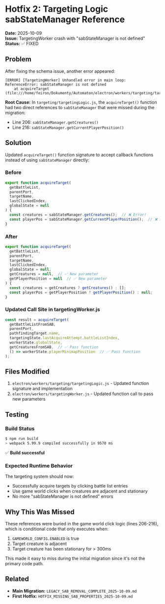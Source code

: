 # Hotfix 2: Targeting Logic sabStateManager Reference

**Date:** 2025-10-09  
**Issue:** TargetingWorker crash with "sabStateManager is not defined"  
**Status:** ✅ FIXED

## Problem

After fixing the schema issue, another error appeared:
```
[ERROR] [TargetingWorker] Unhandled error in main loop: ReferenceError: sabStateManager is not defined
    at acquireTarget (file:///home/feiron/Dokumenty/Automaton/electron/workers/targeting/targetingLogic.js:206:21)
```

**Root Cause:** In `targeting/targetingLogic.js`, the `acquireTarget()` function had two direct references to `sabStateManager` that were missed during the migration:
- Line 206: `sabStateManager.getCreatures()`
- Line 216: `sabStateManager.getCurrentPlayerPosition()`

## Solution

Updated `acquireTarget()` function signature to accept callback functions instead of using `sabStateManager` directly:

### Before
```javascript
export function acquireTarget(
  getBattleList,
  parentPort,
  targetName,
  lastClickedIndex,
  globalState = null
) {
  const creatures = sabStateManager.getCreatures();  // ❌ Error!
  const playerPos = sabStateManager.getCurrentPlayerPosition();  // ❌ Error!
}
```

### After
```javascript
export function acquireTarget(
  getBattleList,
  parentPort,
  targetName,
  lastClickedIndex,
  globalState = null,
  getCreatures = null,  // ✅ New parameter
  getPlayerPosition = null  // ✅ New parameter
) {
  const creatures = getCreatures ? getCreatures() : [];
  const playerPos = getPlayerPosition ? getPlayerPosition() : null;
}
```

### Updated Call Site in targetingWorker.js

```javascript
const result = acquireTarget(
  getBattleListFromSAB,
  parentPort,
  pathfindingTarget.name,
  targetingState.lastAcquireAttempt.battleListIndex,
  workerState.globalState,
  getCreaturesFromSAB,  // ✅ Pass function
  () => workerState.playerMinimapPosition  // ✅ Pass function
);
```

## Files Modified

1. `electron/workers/targeting/targetingLogic.js` - Updated function signature and implementation
2. `electron/workers/targetingWorker.js` - Updated function call to pass new parameters

## Testing

### Build Status
```bash
$ npm run build
> webpack 5.99.9 compiled successfully in 9570 ms
```
✅ **Build successful**

### Expected Runtime Behavior

The targeting system should now:
- Successfully acquire targets by clicking battle list entries
- Use game world clicks when creatures are adjacent and stationary
- No more "sabStateManager is not defined" errors

## Why This Was Missed

These references were buried in the game world click logic (lines 206-216), which is conditional code that only executes when:
1. `GAMEWORLD_CONFIG.ENABLED` is true
2. Target creature is adjacent
3. Target creature has been stationary for > 300ms

This made it easy to miss during the initial migration since it's not the primary code path.

## Related

- **Main Migration:** `LEGACY_SAB_REMOVAL_COMPLETE_2025-10-09.md`
- **First Hotfix:** `HOTFIX_MISSING_SAB_PROPERTIES_2025-10-09.md`
